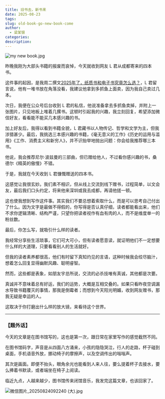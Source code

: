 ```yaml
---
title: 旧书去，新书来
date: 2025-08-23
tags:
slug: old-book-go-new-book-come
author:
  - 梁某银
categories:
description:
---
```

![my new book.jpg](https://img.liangmouyin.com/2025/08/fa0e04bd11025bd5f7f05a5b11e1182f.jpg)

昨晚我刚为大部头书籍的报废而哀悼，今天就收到网友 L 君从成都寄来的四本书。

这件事的起因，是我周二撰文[2025年了，纸质书和电子书究竟怎么选？](https://mp.weixin.qq.com/s/tv-VO-xY5OziSG17x8Jvlg)，L 君留言说，他有一堆书放在角落没看，我建议他拿到多抓鱼上面卖，因为我自己卖过几本。

次日，我便在公众号后台收到 L 君的私信，他说准备拿去多抓鱼卖掉，并附上一张图片，只见地板上堆着几摞书。这顿时引起我的兴趣，我立刻回复，希望添加微信好友，看看能不能买几本感兴趣的书。

加上好友后，我得以看到书籍全貌，L 君藏书以人物传记、哲学和文学为主，但我涉猎甚少。最后，我挑选三本感兴趣的书籍，《毫无意义的工作》《历史的运用与滥用》《工作、消费主义和新穷人》，并不识抬举地抛出问题：你会给我推荐哪三本书。

他说，我会推荐尼尔·波兹曼的三部曲，但已赠给他人，不过看你感兴趣的书，桑德尔《精英的傲慢》不错。

于是，我就在今天收到 L 君慷慨赠送的四本书。

这感觉让我很玄妙。我们素不相识，但从线上交流到线下赠书，过程简单，以文会友，最后我们口头约定，将来他来深圳或我去成都，再请他搓一顿。

这也使我想到写作这件事。其实我们不要总想着索取什么，而是可以思考自己付出了什么。因为文字是最做不得假的，你写得是否认真仔细，读者都能看出来，他们不求你逻辑清晰、结构严谨，只望你把读者视作有血有肉的人，而不是维度单一的粉丝数。

最后，你怎么写，就吸引什么样的读者。

我经常分享些生活琐事，它们可大可小，但有读者愿意读，就证明他们不一定想要什么样的大道理，只要看看别人的生活就好。

但我的读者素养都很高，他们有时留下真知灼见的言语，这种时候我会绞尽脑汁，想着怎么回复显得幽默风趣、聪明睿智。

然而，这些都是表象，如朋友宇总所说，交流的必杀技唯有真诚，其他都是次要。

真诚并不意味着总有好运，我们的运势，大概是互相交叠的。如果只看昨夜空调漏水导致书籍覆灭的事情，那我是倒霉者；而想到今天阳光明媚，收到网友赠书，那我无疑是幸运的人。

这取决于你打磨出什么样的放大镜，来看待这个世界。

---
### 【题外话】

今天的文章是在图书馆写的，这也是第一次，跟日常在家里写作的感觉截然不同。

在图书馆码字，声音是从四面八方涌来，小孩的隐隐哭泣，行人的走路，杯子碰到桌面，手机语音外放，挪动椅子的摩擦声，以及空调传出的嗡嗡声。

其次是画面。即便不抬头，眼角余光也能看到人来人往，要么提着杯子去接水，要么捧着书默读，或者端坐在椅子上阅读。

临近九点，人越来越少，图书馆传来闭馆音乐，我发完这篇文章，也该回家了。

![微信图片_20250824092240 (大).jpg](https://img.liangmouyin.com/2025/08/3e9ec32c4244033f116afa3051519832.jpg)
